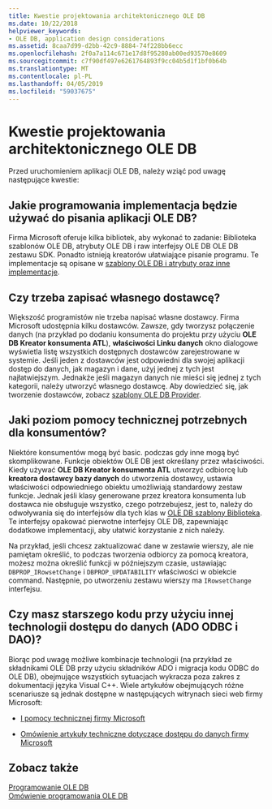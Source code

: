 ```yaml
---
title: Kwestie projektowania architektonicznego OLE DB
ms.date: 10/22/2018
helpviewer_keywords:
- OLE DB, application design considerations
ms.assetid: 8caa7d99-d2bb-42c9-8884-74f228bb6ecc
ms.openlocfilehash: 2f0a7a114c671e17d8f95280ab00ed93570e8609
ms.sourcegitcommit: c7f90df497e6261764893f9cc04b5d1f1bf0b64b
ms.translationtype: MT
ms.contentlocale: pl-PL
ms.lasthandoff: 04/05/2019
ms.locfileid: "59037675"
---
```

# <a name="ole-db-architectural-design-issues"></a>Kwestie projektowania architektonicznego OLE DB

Przed uruchomieniem aplikacji OLE DB, należy wziąć pod uwagę następujące kwestie:

## <a name="what-programming-implementation-will-you-use-to-write-your-ole-db-application"></a>Jakie programowania implementacja będzie używać do pisania aplikacji OLE DB?

Firma Microsoft oferuje kilka bibliotek, aby wykonać to zadanie: Biblioteka szablonów OLE DB, atrybuty OLE DB i raw interfejsy OLE DB OLE DB zestawu SDK. Ponadto istnieją kreatorów ułatwiające pisanie programu. Te implementacje są opisane w [szablony OLE DB i atrybuty oraz inne implementacje](../../data/oledb/ole-db-templates-attributes-and-other-implementations.md).

## <a name="do-you-need-to-write-your-own-provider"></a>Czy trzeba zapisać własnego dostawcę?

Większość programistów nie trzeba napisać własne dostawcy. Firma Microsoft udostępnia kilku dostawców. Zawsze, gdy tworzysz połączenie danych (na przykład po dodaniu konsumenta do projektu przy użyciu **OLE DB Kreator konsumenta ATL**), **właściwości Linku danych** okno dialogowe wyświetla listę wszystkich dostępnych dostawców zarejestrowane w systemie. Jeśli jeden z dostawców jest odpowiedni dla swojej aplikacji dostęp do danych, jak magazyn i dane, użyj jednej z tych jest najłatwiejszym. Jednakże jeśli magazyn danych nie mieści się jednej z tych kategorii, należy utworzyć własnego dostawcę. Aby dowiedzieć się, jak tworzenie dostawców, zobacz [szablony OLE DB Provider](../../data/oledb/ole-db-provider-templates-cpp.md).

## <a name="what-level-of-support-do-you-need-for-your-consumer"></a>Jaki poziom pomocy technicznej potrzebnych dla konsumentów?

Niektóre konsumentów mogą być basic. podczas gdy inne mogą być skomplikowane. Funkcje obiektów OLE DB jest określany przez właściwości. Kiedy używać **OLE DB Kreator konsumenta ATL** utworzyć odbiorcę lub **kreatora dostawcy bazy danych** do utworzenia dostawcy, ustawia właściwości odpowiedniego obiektu umożliwiają standardowy zestaw funkcje. Jednak jeśli klasy generowane przez kreatora konsumenta lub dostawca nie obsługuje wszystko, czego potrzebujesz, jest to, należy do odwoływania się do interfejsów dla tych klas w [OLE DB szablony Biblioteka](../../data/oledb/ole-db-templates.md). Te interfejsy opakować pierwotne interfejsy OLE DB, zapewniając dodatkowe implementacji, aby ułatwić korzystanie z nich należy.

Na przykład, jeśli chcesz zaktualizować dane w zestawie wierszy, ale nie pamiętam określić, to podczas tworzenia odbiorcy za pomocą kreatora, możesz można określić funkcji w późniejszym czasie, ustawiając `DBPROP_IRowsetChange` i `DBPROP_UPDATABILITY` właściwości w obiekcie command. Następnie, po utworzeniu zestawu wierszy ma `IRowsetChange` interfejsu.

## <a name="do-you-have-older-code-using-another-data-access-technology-ado-odbc-or-dao"></a>Czy masz starszego kodu przy użyciu innej technologii dostępu do danych (ADO ODBC i DAO)?

Biorąc pod uwagę możliwe kombinacje technologii (na przykład ze składnikami OLE DB przy użyciu składników ADO i migracja kodu ODBC do OLE DB), obejmujące wszystkich sytuacjach wykracza poza zakres z dokumentacji języka Visual C++. Wiele artykułów obejmujących różne scenariusze są jednak dostępne w następujących witrynach sieci web firmy Microsoft:

- [I pomocy technicznej firmy Microsoft](https://support.microsoft.com/)

- [Omówienie artykuły techniczne dotyczące dostępu do danych firmy Microsoft](https://msdn.microsoft.com/library/ms810811.aspx)

## <a name="see-also"></a>Zobacz także

[Programowanie OLE DB](../../data/oledb/ole-db-programming.md)<br/>
[Omówienie programowania OLE DB](../../data/oledb/ole-db-programming-overview.md)
